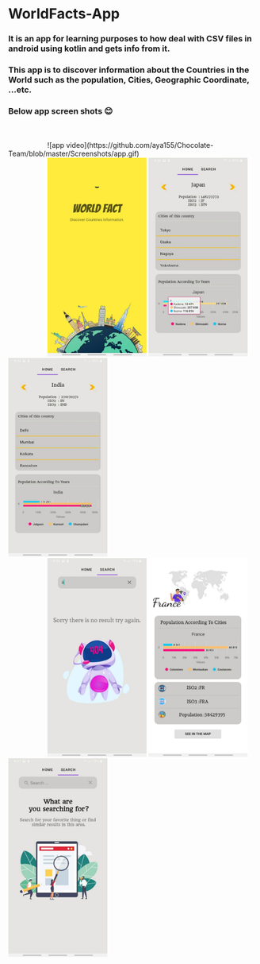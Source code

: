 # WorldFacts-App

### It is an app for learning purposes to how deal with CSV files in android using kotlin and gets info from it.
### This app is to discover information about the Countries in the World such as the population, Cities, Geographic Coordinate, ...etc.

### Below app screen shots 😊
<br/>
<br/>
&nbsp; &nbsp; &nbsp; &nbsp; &nbsp; &nbsp; &nbsp; &nbsp; &nbsp; &nbsp; ![app video](https://github.com/aya155/Chocolate-Team/blob/master/Screenshots/app.gif)  
<br/>
&nbsp; &nbsp; &nbsp; &nbsp; &nbsp; &nbsp; &nbsp; &nbsp; &nbsp; &nbsp; <img src="https://github.com/aya155/Chocolate-Team/blob/Develope/Screenshots/pic1.jpg" width="200" height="400" />    <img src="https://github.com/aya155/Chocolate-Team/blob/Develope/Screenshots/pic2.jpg" width="200" height="400" />    <img src="https://github.com/aya155/Chocolate-Team/blob/Develope/Screenshots/pic3.jpg" width="200" height="400" /> <br/>
&nbsp; &nbsp; &nbsp; &nbsp; &nbsp; &nbsp; &nbsp; &nbsp; &nbsp; &nbsp; <img src="https://github.com/aya155/Chocolate-Team/blob/Develope/Screenshots/pic4.jpg" width="200" height="400" />     <img src="https://github.com/aya155/Chocolate-Team/blob/Develope/Screenshots/pic5.jpg" width="200" height="400" />     <img src="https://github.com/aya155/Chocolate-Team/blob/Develope/Screenshots/pic6.jpg" width="200" height="400" />

